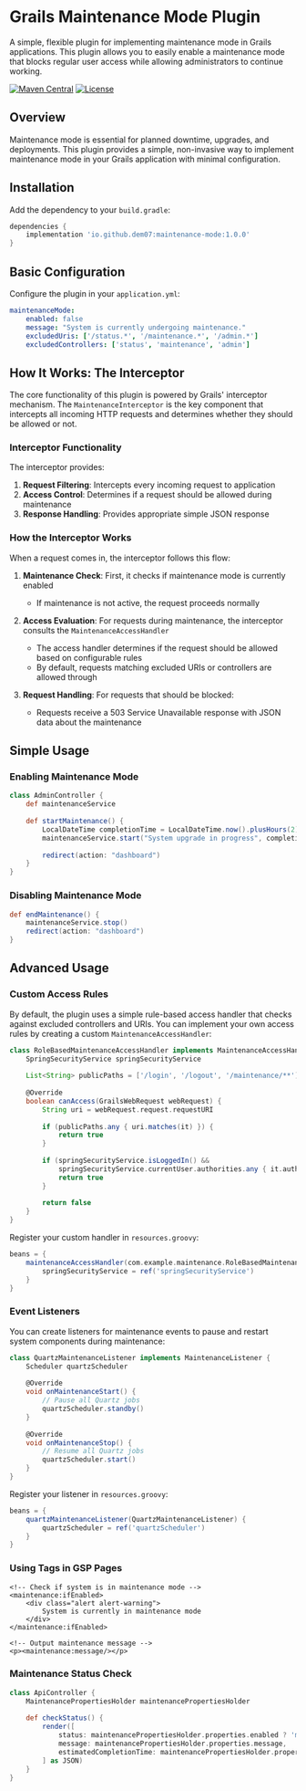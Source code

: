 # Grails Maintenance Mode Plugin

A simple, flexible plugin for implementing maintenance mode in Grails applications. This plugin allows you to easily enable a maintenance mode that blocks regular user access while allowing administrators to continue working.

[![Maven Central](https://img.shields.io/maven-central/v/io.github.yourusername/maintenance-mode.svg?label=Maven%20Central)](https://search.maven.org/search?q=g:%22io.github.dem07%22%20AND%20a:%22maintenance-mode%22)
[![License](https://img.shields.io/badge/License-Apache%202.0-blue.svg)](https://opensource.org/licenses/Apache-2.0)

## Overview

Maintenance mode is essential for planned downtime, upgrades, and deployments. This plugin provides a simple, non-invasive way to implement maintenance mode in your Grails application with minimal configuration.

## Installation

Add the dependency to your `build.gradle`:

```groovy
dependencies {
    implementation 'io.github.dem07:maintenance-mode:1.0.0'
}
```

## Basic Configuration

Configure the plugin in your `application.yml`:

```yaml
maintenanceMode:
    enabled: false
    message: "System is currently undergoing maintenance."
    excludedUris: ['/status.*', '/maintenance.*', '/admin.*']
    excludedControllers: ['status', 'maintenance', 'admin']
```

## How It Works: The Interceptor

The core functionality of this plugin is powered by Grails' interceptor mechanism. The `MaintenanceInterceptor` is the key component that intercepts all incoming HTTP requests and determines whether they should be allowed or not.

### Interceptor Functionality

The interceptor provides:

1. **Request Filtering**: Intercepts every incoming request to application
2. **Access Control**: Determines if a request should be allowed during maintenance
3. **Response Handling**: Provides appropriate simple JSON response

### How the Interceptor Works

When a request comes in, the interceptor follows this flow:

1. **Maintenance Check**: First, it checks if maintenance mode is currently enabled
    - If maintenance is not active, the request proceeds normally

2. **Access Evaluation**: For requests during maintenance, the interceptor consults the `MaintenanceAccessHandler`
    - The access handler determines if the request should be allowed based on configurable rules
    - By default, requests matching excluded URIs or controllers are allowed through

3. **Request Handling**: For requests that should be blocked:
    - Requests receive a 503 Service Unavailable response with JSON data about the maintenance


## Simple Usage

### Enabling Maintenance Mode

```groovy
class AdminController {
    def maintenanceService
    
    def startMaintenance() {
        LocalDateTime completionTime = LocalDateTime.now().plusHours(2)
        maintenanceService.start("System upgrade in progress", completionTime)
        
        redirect(action: "dashboard")
    }
}
```

### Disabling Maintenance Mode

```groovy
def endMaintenance() {
    maintenanceService.stop()
    redirect(action: "dashboard")
}
```

## Advanced Usage

### Custom Access Rules

By default, the plugin uses a simple rule-based access handler that checks against excluded controllers and URIs. You can implement your own access rules by creating a custom `MaintenanceAccessHandler`:

```groovy
class RoleBasedMaintenanceAccessHandler implements MaintenanceAccessHandler {
    SpringSecurityService springSecurityService
    
    List<String> publicPaths = ['/login', '/logout', '/maintenance/**']
    
    @Override
    boolean canAccess(GrailsWebRequest webRequest) {
        String uri = webRequest.request.requestURI
        
        if (publicPaths.any { uri.matches(it) }) {
            return true
        }
        
        if (springSecurityService.isLoggedIn() && 
            springSecurityService.currentUser.authorities.any { it.authority == 'ROLE_SUPER_USER' }) {
            return true
        }
        
        return false
    }
}
```

Register your custom handler in `resources.groovy`:

```groovy
beans = {
    maintenanceAccessHandler(com.example.maintenance.RoleBasedMaintenanceAccessHandler) {
        springSecurityService = ref('springSecurityService')
    }
}
```

### Event Listeners

You can create listeners for maintenance events to pause and restart system components during maintenance:

```groovy
class QuartzMaintenanceListener implements MaintenanceListener {
    Scheduler quartzScheduler
    
    @Override
    void onMaintenanceStart() {
        // Pause all Quartz jobs
        quartzScheduler.standby()
    }
    
    @Override
    void onMaintenanceStop() {
        // Resume all Quartz jobs
        quartzScheduler.start()
    }
}
```

Register your listener in `resources.groovy`:

```groovy
beans = {
    quartzMaintenanceListener(QuartzMaintenanceListener) {
        quartzScheduler = ref('quartzScheduler')
    }
}
```

### Using Tags in GSP Pages

```gsp
<!-- Check if system is in maintenance mode -->
<maintenance:ifEnabled>
    <div class="alert alert-warning">
        System is currently in maintenance mode
    </div>
</maintenance:ifEnabled>

<!-- Output maintenance message -->
<p><maintenance:message/></p>
```

### Maintenance Status Check

```groovy
class ApiController {
    MaintenancePropertiesHolder maintenancePropertiesHolder
    
    def checkStatus() {
        render([
            status: maintenancePropertiesHolder.properties.enabled ? 'maintenance' : 'operational',
            message: maintenancePropertiesHolder.properties.message,
            estimatedCompletionTime: maintenancePropertiesHolder.properties.estimatedCompletionTime
        ] as JSON)
    }
}
```